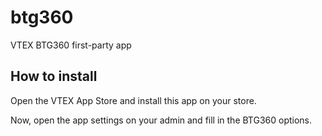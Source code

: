 # btg360

VTEX BTG360 first-party app

## How to install

Open the VTEX App Store and install this app on your store.

Now, open the app settings on your admin and fill in the BTG360 options.